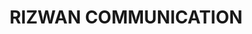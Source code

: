 ---
title: "RIZWAN COMMUNICATION"
url: /karachi/rizwan-communication-w2xc-mf2-baloch-goth-baloch-colony/
shop: mobile phone
---